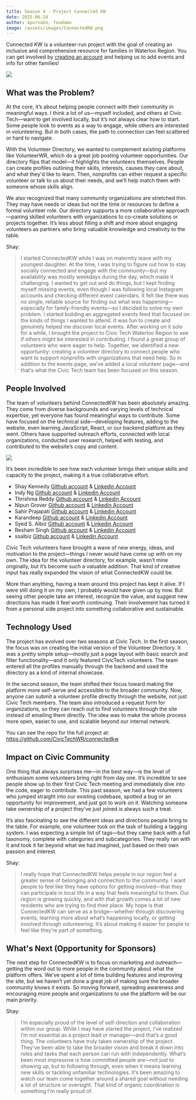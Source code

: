 ```yaml
---
title: Season 4 - Project Connected KW
date: 2025-06-24
author: apurvakb, foudamo
image: /assets/images/ConnectedKW.png
---
```

Connected KW is a volunteer-run project with the goal of creating an inclusive and comprehensive resource for families in Waterloo Region. You can get involved by [creating an account](https://cms.connectedkw.com/admin/register) and helping us to add events and info for other families!

![](/assets/images/ConnectedKW.png)

<!-- more -->
## What was the Problem?
At the core, it’s about helping people connect with their community in meaningful ways. I think a lot of us—myself included, and others at Civic Tech—want to get involved locally, but it’s not always clear how to start. Some people look to events as a way to engage, while others are interested in volunteering. But in both cases, the path to connection can feel scattered or hard to navigate.

With the Volunteer Directory, we wanted to complement existing platforms like VolunteerWR, which do a great job posting volunteer opportunities. Our directory flips that model—it highlights the volunteers themselves. People can create profiles outlining their skills, interests, causes they care about, and what they'd like to learn. Then, nonprofits can either request a specific volunteer or talk to us about their needs, and we’ll help match them with someone whose skills align.

We also recognized that many community organizations are stretched thin. They may have needs or ideas but not the time or resources to define a formal volunteer role. Our directory supports a more collaborative approach—pairing skilled volunteers with organizations to co-create solutions or projects together. It’s less about filling a shift and more about engaging volunteers as partners who bring valuable knowledge and creativity to the table.

Shay: 
> I started ConnectedKW while I was on maternity leave with my youngest daughter. At the time, I was trying to figure out how to stay socially connected and engage with the community—but my availability was mostly weekdays during the day, which made it challenging. I wanted to get out and do things, but I kept finding myself missing events, even though I was following local Instagram accounts and checking different event calendars.
> It felt like there was no single, reliable source for finding out what was happening—especially for family-friendly events—so I decided to solve my own problem. I started building an aggregated events feed that focused on the kinds of things I wanted to attend. It was fun to create and genuinely helped me discover local events.
> After working on it solo for a while, I brought the project to Civic Tech Waterloo Region to see if others might be interested in contributing. I found a great group of volunteers who were eager to help. Together, we identified a new opportunity: creating a volunteer directory to connect people who want to support nonprofits with organizations that need help. So in addition to the events page, we’ve added a local volunteer page—and that’s what the Civic Tech team has been focused on this season.

## People Involved 
The team of volunteers behind ConnectedKW has been absolutely amazing. They come from diverse backgrounds and varying levels of technical expertise, yet everyone has found meaningful ways to contribute. Some have focused on the technical side—developing features, adding to the website, even learning JavaScript, React, or our backend platform as they went. Others have supported outreach efforts, connected with local organizations, conducted user research, helped with testing, and contributed to the website’s copy and content. 

![](/assets/images/IMG_2206.jpeg)

It’s been incredible to see how each volunteer brings their unique skills and capacity to the project, making it a true collaborative effort.

- Shay Kennedy [Github account](https://github.com/s-kennedy) & [Linkedin Account](https://www.linkedin.com/in/shaydreamside/)
- Indy Ng [Github account](https://github.com/writingindy) & [Linkedin Account]()
- Thrishma Reddy [Github account](https://github.com/thrishma) & [Linkedin Account](https://www.linkedin.com/in/thrishma-reddy)
- Nipun Grover [Github account](https://github.com/NipunGrover) & [Linkedin Account]()
- Sahir Prajapati [Github account](https://github.com/noiteration) & [Linkedin Account]()
- Karandeep [Github account](https://github.com/Goldbreaker) & [Linkedin Account]()
- Syed S. Albiz [Github account](https://github.com/ssalb1z) & [Linkedin Account]()
- Resham Singh [Github account](https://github.com/dive-up) & [Linkedin Account]()
- ssalbiz [Github account](https://github.com/ssalbiz-relay) & [Linkedin Account]()

Civic Tech volunteers have brought a wave of new energy, ideas, and motivation to the project—things I never would have come up with on my own. The idea for the volunteer directory, for example, wasn’t mine originally, but it’s become such a valuable addition. That kind of creative input has really expanded the vision of what ConnectedKW could be.

More than anything, having a team around this project has kept it alive. If I were still doing it on my own, I probably would have given up by now. But seeing other people take an interest, recognize the value, and suggest new directions has made it feel worth continuing. Their involvement has turned it from a personal side project into something collaborative and sustainable.

## Technology Used
The project has evolved over two seasons at Civic Tech. In the first season, the focus was on creating the initial version of the Volunteer Directory. It was a pretty simple setup—mostly just a page layout with basic search and filter functionality—and it only featured CivicTech volunteers. The team entered all the profiles manually through the backend and used the directory as a kind of internal showcase.

In the second season, the team shifted their focus toward making the platform more self-serve and accessible to the broader community. Now, anyone can submit a volunteer profile directly through the website, not just Civic Tech members. The team also introduced a request form for organizations, so they can reach out to find volunteers through the site instead of emailing them directly. The idea was to make the whole process more open, easier to use, and scalable beyond our internal network.

You can see the repo for the full project at: https://github.com/CivicTechWR/connectedkw

## Impact on Civic Community
One thing that always surprises me—in the best way—is the level of enthusiasm some volunteers bring right from day one. It’s incredible to see people show up to their first Civic Tech meeting and immediately dive into the code, eager to contribute. This past season, we had a few volunteers who jumped straight into our existing codebase, spotted a bug or an opportunity for improvement, and just got to work on it. Watching someone take ownership of a project they’ve just joined is always such a treat.

It’s also fascinating to see the different ideas and directions people bring to the table. For example, one volunteer took on the task of building a tagging system. I was expecting a simple list of tags—but they came back with a full taxonomy, complete with categories and subcategories. They really ran with it and took it far beyond what we had imagined, just based on their own passion and interest.

Shay: 
>I really hope that ConnectedKW helps people in our region feel a greater sense of belonging and connection to the community. I want people to feel like they have options for getting involved—that they can participate in local life in a way that feels meaningful to them.
>Our region is growing quickly, and with that growth comes a lot of new residents who are trying to find their place. My hope is that ConnectedKW can serve as a bridge—whether through discovering events, learning more about what’s happening locally, or getting involved through volunteering. It’s about making it easier for people to feel like they’re part of something.

## What's Next (Opportunity for Sponsors)
The next step for ConnectedKW is to focus on marketing and outreach—getting the word out to more people in the community about what the platform offers. We’ve spent a lot of time building features and improving the site, but we haven’t yet done a great job of making sure the broader community knows it exists. So moving forward, spreading awareness and encouraging more people and organizations to use the platform will be our main priority.

Shay: 
>I’m especially proud of the level of self-direction and collaboration within our group. While I may have started the project, I’ve realized I’m not essential as a project lead or manager—and that’s a good thing. The volunteers have truly taken ownership of the project. They’ve been able to take the broader vision and break it down into roles and tasks that each person can run with independently.
>What’s been most impressive is how committed people are—not just to showing up, but to following through, even when it means learning new skills or tackling unfamiliar technologies. It’s been amazing to watch our team come together around a shared goal without needing a lot of structure or oversight. That kind of organic coordination is something I’m really proud of.


